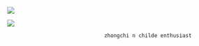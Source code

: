 ![](https://komarev.com/ghpvc/?username=foullegacy&color=CA692E&label=fell+into+the+abyss) 


 
 ![](https://i.pinimg.com/736x/ca/80/aa/ca80aa83ee7e2470a2d1055200f8533f.jpg) 
 
  
                                   zhongchi n childe enthusiast
